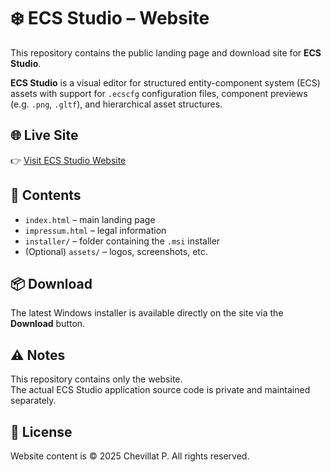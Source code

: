 # ❄️ ECS Studio – Website

This repository contains the public landing page and download site for **ECS Studio**.

**ECS Studio** is a visual editor for structured entity-component system (ECS) assets with support for `.ecscfg` configuration files, component previews (e.g. `.png`, `.gltf`), and hierarchical asset structures.

## 🌐 Live Site

👉 [Visit ECS Studio Website](https://chevp.github.io/ecs-studio-site/)

## 📁 Contents

- `index.html` – main landing page  
- `impressum.html` – legal information  
- `installer/` – folder containing the `.msi` installer  
- (Optional) `assets/` – logos, screenshots, etc.

## 📦 Download

The latest Windows installer is available directly on the site via the **Download** button.

## ⚠️ Notes

This repository contains only the website.  
The actual ECS Studio application source code is private and maintained separately.

## 📄 License

Website content is © 2025 Chevillat P. All rights reserved.
